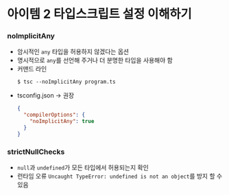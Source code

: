 # 아이템 2 타입스크립트 설정 이해하기
### **noImplicitAny**

- 암시적인 `any` 타입을 허용하지 않겠다는 옵션
- 명시적으로 `any`를 선언해 주거나 더 분명한 타입을 사용해야 함
- 커맨드 라인
  ```tsx
  $ tsc --noImplicitAny program.ts
  ```
- tsconfig.json → 권장
  ```json
  {
    "compilerOptions": {
      "noImplicitAny": true
    }
  }
  ```

### **strictNullChecks**

- `null`과 `undefined`가 모든 타입에서 허용되는지 확인
- 런타임 오류 `Uncaught TypeError: undefined is not an object`를 방지 할 수 있음
